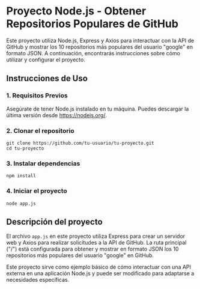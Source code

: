 # Proyecto Node.js - Obtener Repositorios Populares de GitHub
Este proyecto utiliza Node.js, Express y Axios para interactuar con la API de GitHub y mostrar los 10 repositorios más populares del usuario "google" en formato JSON. A continuación, encontrarás instrucciones sobre cómo utilizar y configurar el proyecto.

## Instrucciones de Uso
### 1. Requisitos Previos
Asegúrate de tener Node.js instalado en tu máquina. Puedes descargar la última versión desde https://nodejs.org/.

### 2. Clonar el repositorio
```
git clone https://github.com/tu-usuario/tu-proyecto.git
cd tu-proyecto
```
### 3. Instalar dependencias
``` npm install ```

### 4. Iniciar el proyecto
``` node app.js ```

## Descripción del proyecto
El archivo ``` app.js ``` en este proyecto utiliza Express para crear un servidor web y Axios para realizar solicitudes a la API de GitHub. La ruta principal ("/") está configurada para obtener y mostrar en formato JSON los 10 repositorios más populares del usuario "google" en GitHub.

Este proyecto sirve como ejemplo básico de cómo interactuar con una API externa en una aplicación Node.js y puede ser modificado para adaptarse a necesidades específicas.
